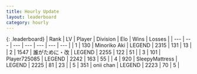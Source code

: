 ```yaml
---
title: Hourly Update
layout: leaderboard
category: hourly
---
```


{: .leaderboard}
| Rank | LV | Player | Division | Elo | Wins | Losses |
| --- | --- | --- | --- | --- | --- | --- |
| <span data-change="0">1</span> | 130 | <span title="ID: 456466">Minoriko Aki</span> | LEGEND | <span data-change="0">2315</span> | <span data-change="0">131</span> | <span data-change="0">13</span> |
| <span data-change="0">2</span> | 1547 | <span title="ID: 451068">誰がために・改</span> | LEGEND | <span data-change="0">2255</span> | <span data-change="0">122</span> | <span data-change="0">51</span> |
| <span data-change="0">3</span> | 101 | <span title="ID: 725085">Player725085</span> | LEGEND | <span data-change="0">2242</span> | <span data-change="0">163</span> | <span data-change="0">55</span> |
| <span data-change="0">4</span> | 920 | <span title="ID: 153129">SleepyMattress</span> | LEGEND | <span data-change="0">2225</span> | <span data-change="0">81</span> | <span data-change="0">23</span> |
| <span data-change="0">5</span> | 351 | <span title="ID: 614761">onii chan</span> | LEGEND | <span data-change="0">2223</span> | <span data-change="0">70</span> | <span data-change="0">5</span> |